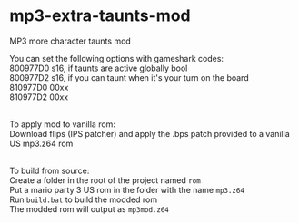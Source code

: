 # mp3-extra-taunts-mod
MP3 more character taunts mod

You can set the following options with gameshark codes:<br>
800977D0 s16, if taunts are active globally bool<br>
800977D2 s16, if you can taunt when it's your turn on the board<br>
810977D0 00xx<br>
810977D2 00xx<br><br>

To apply mod to vanilla rom:<br>
Download flips (IPS patcher) and apply the .bps patch provided to a vanilla US mp3.z64 rom<br><br>

To build from source:<br>
Create a folder in the root of the project named `rom`<br>
Put a mario party 3 US rom in the folder with the name `mp3.z64`<br>
Run `build.bat` to build the modded rom<br>
The modded rom will output as `mp3mod.z64`
